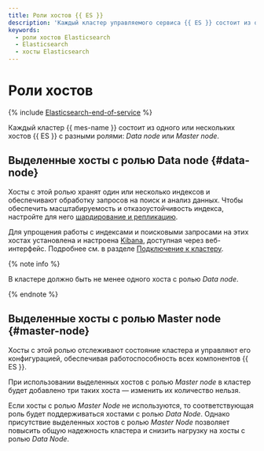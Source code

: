 ```yaml
---
title: Роли хостов {{ ES }}
description: 'Каждый кластер управляемого сервиса {{ ES }} состоит из одного или нескольких хостов {{ ES }} с разными ролями Data node или Master node. '
keywords:
  - роли хостов Elasticsearch
  - Elasticsearch
  - хосты Elasticsearch
---
```


# Роли хостов

{% include [Elasticsearch-end-of-service](../../_includes/mdb/mes/note-end-of-service.md) %}

Каждый кластер {{ mes-name }} состоит из одного или нескольких хостов {{ ES }} с разными ролями: _Data node_ или _Master node_.

## Выделенные хосты с ролью Data node {#data-node}

Хосты с этой ролью хранят один или несколько индексов и обеспечивают обработку запросов на поиск и анализ данных. Чтобы обеспечить масштабируемость и отказоустойчивость индекса, настройте для него [шардирование и репликацию](scalability-and-resilience.md).

Для упрощения работы с индексами и поисковыми запросами на этих хостах установлена и настроена [Kibana](https://www.elastic.co/kibana/features), доступная через веб-интерфейс. Подробнее см. в разделе [Подключение к кластеру](../operations/cluster-connect.md).

{% note info %}

В кластере должно быть не менее одного хоста с ролью _Data node_.

{% endnote %}

## Выделенные хосты с ролью Master node {#master-node}

Хосты с этой ролью отслеживают состояние кластера и управляют его конфигурацией, обеспечивая работоспособность всех компонентов {{ ES }}.

При использовании выделенных хостов с ролью _Master node_ в кластер будет добавлено три таких хоста — изменить их количество нельзя.

Если хосты с ролью _Master Node_ не используются, то соответствующая роль будет поддерживаться хостами с ролью _Data Node_. Однако присутствие выделенных хостов с ролью _Master Node_ позволяет повысить общую надежность кластера и снизить нагрузку на хосты с ролью _Data Node_.